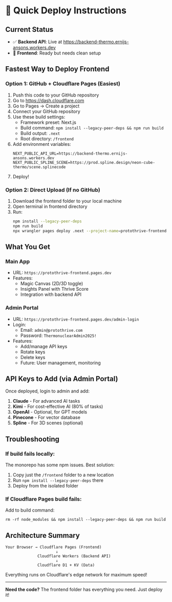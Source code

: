 # 🚀 Quick Deploy Instructions

## Current Status
- ✅ **Backend API**: Live at https://backend-thermo.ernijs-ansons.workers.dev
- 🔧 **Frontend**: Ready but needs clean setup

## Fastest Way to Deploy Frontend

### Option 1: GitHub + Cloudflare Pages (Easiest)
1. Push this code to your GitHub repository
2. Go to https://dash.cloudflare.com
3. Go to Pages → Create a project
4. Connect your GitHub repository
5. Use these build settings:
   - Framework preset: Next.js
   - Build command: `npm install --legacy-peer-deps && npm run build`
   - Build output: `.next`
   - Root directory: `/frontend`
6. Add environment variables:
   ```
   NEXT_PUBLIC_API_URL=https://backend-thermo.ernijs-ansons.workers.dev
   NEXT_PUBLIC_SPLINE_SCENE=https://prod.spline.design/neon-cube-thermo/scene.splinecode
   ```
7. Deploy!

### Option 2: Direct Upload (If no GitHub)
1. Download the frontend folder to your local machine
2. Open terminal in frontend directory
3. Run:
   ```bash
   npm install --legacy-peer-deps
   npm run build
   npx wrangler pages deploy .next --project-name=protothrive-frontend
   ```

## What You Get

### Main App
- URL: `https://protothrive-frontend.pages.dev`
- Features:
  - Magic Canvas (2D/3D toggle)
  - Insights Panel with Thrive Score
  - Integration with backend API

### Admin Portal
- URL: `https://protothrive-frontend.pages.dev/admin-login`
- Login:
  - Email: `admin@protothrive.com`
  - Password: `ThermonuclearAdmin2025!`
- Features:
  - Add/manage API keys
  - Rotate keys
  - Delete keys
  - Future: User management, monitoring

## API Keys to Add (via Admin Portal)

Once deployed, login to admin and add:

1. **Claude** - For advanced AI tasks
2. **Kimi** - For cost-effective AI (80% of tasks)
3. **OpenAI** - Optional, for GPT models
4. **Pinecone** - For vector database
5. **Spline** - For 3D scenes (optional)

## Troubleshooting

### If build fails locally:
The monorepo has some npm issues. Best solution:
1. Copy just the `/frontend` folder to a new location
2. Run `npm install --legacy-peer-deps` there
3. Deploy from the isolated folder

### If Cloudflare Pages build fails:
Add to build command:
```
rm -rf node_modules && npm install --legacy-peer-deps && npm run build
```

## Architecture Summary

```
Your Browser → Cloudflare Pages (Frontend)
                      ↓
              Cloudflare Workers (Backend API)
                      ↓
              Cloudflare D1 + KV (Data)
```

Everything runs on Cloudflare's edge network for maximum speed!

---

**Need the code?** The frontend folder has everything you need. Just deploy it!